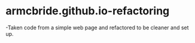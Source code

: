 # armcbride.github.io-refactoring

-Taken code from a simple web page and refactored to be cleaner and set up.


```
